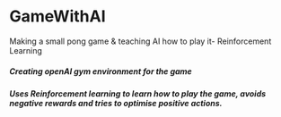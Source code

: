 # GameWithAI
Making a small pong game &amp; teaching AI how to play it- Reinforcement Learning


##### Creating openAI gym environment for the game
##### Uses Reinforcement learning to learn how to play the game, avoids negative rewards and tries to optimise positive actions.
